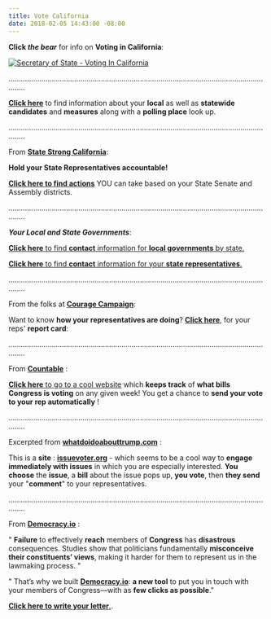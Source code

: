 ```yaml
---
title: Vote California
date: 2018-02-05 14:43:00 -08:00
---
```


**Click *the bear*** for info on **Voting in California**:

<a href="http://www.sos.ca.gov/elections/voting-resources/voting-california/"><img class="imgBorderNone" src="http://elections.cdn.sos.ca.gov//images/vote-ca.jpg" alt="Secretary of State - Voting In California" /></a>

....................................................................................................................................

[**Click here**](https://votersedge.org/ca) to find information about your **local** as well as **statewide** **candidates** and **measures** along with a **polling place** look up.

....................................................................................................................................

From [**State Strong California**](https://ca.state-strong.org/):

**Hold your State Representatives accountable!**

[**Click here to find actions**](https://ca.state-strong.org/) YOU can take based on your State Senate and Assembly districts.

....................................................................................................................................

***Your Local and State Governments***:

[**Click here** to find **contact** information for **local governments** by state.](https://www.usa.gov/local-governments)

[**Click here** to find **contact** information for your **state representatives**.](https://openstates.org/find_your_legislator/)

....................................................................................................................................

From the folks at **[Courage Campaign](https://www.couragecampaign.org/)**:

Want to know **how your representatives are doing**?  [**Click here**](http://www.couragescore.org/), for your reps' **report card**:

....................................................................................................................................

From [**Countable**](https://www.countable.us/articles/734-s-congress-voting-week-july-10-2017) :

[**Click here** to go to a cool website](https://www.countable.us/) which **keeps track** of **what bills Congress is voting** on any given week!  You get a chance to **send your vote to your rep automatically** !

....................................................................................................................................

Excerpted from [**whatdoidoabouttrump.com**](http://whatdoidoabouttrump.com/) :

This is a **site** : [**issuevoter.org**](https://issuevoter.org/) -
 which seems to be a cool way to **engage immediately with issues** in which you are especially interested.  **You choose** the **issue**, a **bill** about the issue pops up, **you vote**, then **they send** your "**comment**" to your representatives.

....................................................................................................................................

From [**Democracy.io**](https://democracy.io/#!/) : 

"  **Failure** to effectively **reach** members of **Congress** has **disastrous** consequences. Studies show that politicians fundamentally **misconceive their constituents’ views**, making it harder for them to represent us in the lawmaking process.  "

"  That’s why we built [**Democracy.io**](https://democracy.io/#!/): **a new tool** to put you in touch with your members of Congress—with as **few clicks as possible**."

[**Click here to write your letter**.](https://democracy.io/#!/). 